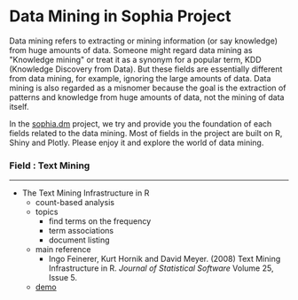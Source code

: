 # Data Mining in Sophia Project

Data mining refers to extracting or mining information (or say knowledge) from huge amounts of data. Someone might regard data mining as "Knowledge mining" or treat it as a synonym for a popular term, KDD (Knowledge Discovery from Data). But these fields are essentially different from data mining, for example, ignoring the large amounts of data. Data mining is also regarded as a misnomer because the goal is the extraction of patterns and knowledge from huge amounts of data, not the mining of data itself.

In the [sophia.dm](https://github.com/jiankaiwang/sophia.dm) project, we try and provide you the foundation of each fields related to the data mining. Most of fields in the project are built on R, Shiny and Plotly. Please enjoy it and explore the world of data mining.

### Field : Text Mining
---

* The Text Mining Infrastructure in R 
  * count-based analysis
  * topics
    * find terms on the frequency
    * term associations
    * document listing
  * main reference
    * Ingo Feinerer, Kurt Hornik and David Meyer. (2008) Text Mining Infrastructure in R. *Journal of Statistical Software* Volume 25, Issue 5.
  * [demo](http://jkw.cloudapp.net:3838/)